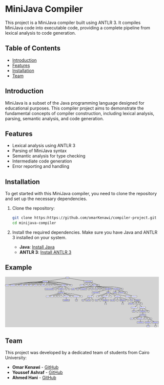 # MiniJava Compiler

This project is a MiniJava compiler built using ANTLR 3. It compiles MiniJava code into executable code, providing a complete pipeline from lexical analysis to code generation.

## Table of Contents

- [Introduction](#introduction)
- [Features](#features)
- [Installation](#installation)
- [Team](#team)

## Introduction

MiniJava is a subset of the Java programming language designed for educational purposes. This compiler project aims to demonstrate the fundamental concepts of compiler construction, including lexical analysis, parsing, semantic analysis, and code generation.

## Features

- Lexical analysis using ANTLR 3
- Parsing of MiniJava syntax
- Semantic analysis for type checking
- Intermediate code generation
- Error reporting and handling

## Installation

To get started with this MiniJava compiler, you need to clone the repository and set up the necessary dependencies.

1. Clone the repository:
    ```bash
    git clone https:https://github.com/omarKenawi/compiler-project.git
    cd minijava-compiler
    ```

2. Install the required dependencies. Make sure you have Java and ANTLR 3 installed on your system.

    - **Java**: [Install Java](https://www.oracle.com/java/technologies/javase-downloads.html)
    - **ANTLR 3**: [Install ANTLR 3](https://www.antlr3.org/download.html)
  

## Example 
![alt text](https://github.com/omarKenawi/compiler-project/blob/main/Final_Project/Screenshots/Factorial.png)
## Team

This project was developed by a dedicated team of students from Cairo University:

- **Omar Kenawi** - [GitHub](https://github.com/omarKenawi)
- **Youssef Ashraf** - [GitHub](https://github.com/YoussefAshraf22)
- **Ahmed Hani** - [GitHub](https://github.com/HNOONa-0)
